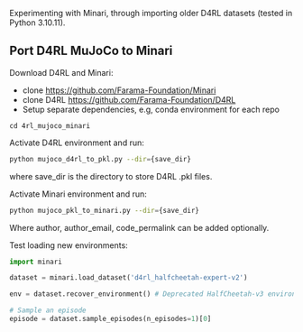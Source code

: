 Experimenting with Minari, through importing older D4RL datasets (tested in Python 3.10.11).

## Port D4RL MuJoCo to Minari

Download D4RL and Minari:
 - clone https://github.com/Farama-Foundation/Minari
 - clone D4RL https://github.com/Farama-Foundation/D4RL
 - Setup separate dependencies, e.g, conda environment for each repo

```
cd 4rl_mujoco_minari
```

Activate D4RL environment and run:
```bash
python mujoco_d4rl_to_pkl.py --dir={save_dir}
```
where save_dir is the directory to store D4RL .pkl files.


Activate Minari environment and run:
```bash
python mujoco_pkl_to_minari.py --dir={save_dir}
```
Where author, author_email, code_permalink can be added optionally.

<!-- python mujoco_pkl_to_minari.py  --author "Daniel Lawson" --author_email daniellawson9999@gmail.com -->


Test loading new environments:

```python
import minari

dataset = minari.load_dataset('d4rl_halfcheetah-expert-v2')

env = dataset.recover_environment() # Deprecated HalfCheetah-v3 environment

# Sample an episode
episode = dataset.sample_episodes(n_episodes=1)[0]
```

